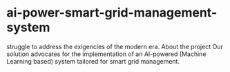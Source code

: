 # ai-power-smart-grid-management-system
struggle to address the exigencies of the modern era.  About the project Our solution advocates for the implementation of an AI-powered (Machine Learning based) system tailored for smart grid management. 
